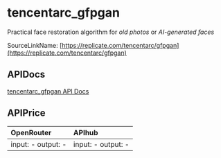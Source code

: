 # tencentarc_gfpgan

Practical face restoration algorithm for *old photos* or *AI-generated faces*

SourceLinkName: [https://replicate.com/tencentarc/gfpgan](https://replicate.com/tencentarc/gfpgan)

## APIDocs

[tencentarc_gfpgan API Docs](../apis/tencentarc_gfpgan.md)

## APIPrice

| OpenRouter | APIhub |
|:---|:---|
| input: - output: - | input: - output: - |
